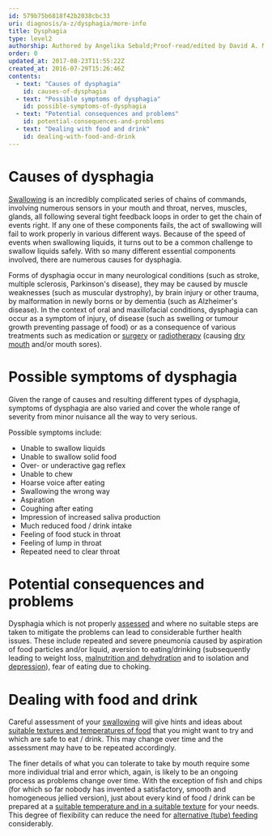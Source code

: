 ```yaml
---
id: 579b75b6818f42b2038cbc33
uri: diagnosis/a-z/dysphagia/more-info
title: Dysphagia
type: level2
authorship: Authored by Angelika Sebald;Proof-read/edited by David A. Mitchell
order: 0
updated_at: 2017-08-23T11:55:22Z
created_at: 2016-07-29T15:26:46Z
contents:
  - text: "Causes of dysphagia"
    id: causes-of-dysphagia
  - text: "Possible symptoms of dysphagia"
    id: possible-symptoms-of-dysphagia
  - text: "Potential consequences and problems"
    id: potential-consequences-and-problems
  - text: "Dealing with food and drink"
    id: dealing-with-food-and-drink
---
```


<h1 id="causes-of-dysphagia">Causes of dysphagia</h1>
<p><a href="/help/oral-food/swallowing-anatomy-physiology">Swallowing</a>    is an incredibly complicated series of chains of commands,
    involving numerous sensors in your mouth and throat, nerves,
    muscles, glands, all following several tight feedback loops
    in order to get the chain of events right. If any one of
    these components fails, the act of swallowing will fail to
    work properly in various different ways. Because of the speed
    of events when swallowing liquids, it turns out to be a common
    challenge to swallow liquids safely. With so many different
    essential components involved, there are numerous causes
    for dysphagia.</p>
<p>Forms of dysphagia occur in many neurological conditions (such
    as stroke, multiple sclerosis, Parkinson's disease),
    they may be caused by muscle weaknesses (such as muscular
    dystrophy), by brain injury or other trauma, by malformation
    in newly borns or by dementia (such as Alzheimer's disease).
    In the context of oral and maxillofacial conditions, dysphagia
    can occur as a symptom of injury, of disease (such as swelling
    or tumour growth preventing passage of food) or as a consequence
    of various treatments such as medication or <a href="/diagnosis/a-z/postoperative-problems">surgery</a>    or <a href="/treatment/radiotherapy">radiotherapy</a> (causing
    <a href="/diagnosis/a-z/xerostomia">dry mouth</a> and/or
    mouth sores).</p>
<h1 id="possible-symptoms-of-dysphagia">Possible symptoms of dysphagia</h1>
<p>Given the range of causes and resulting different types of dysphagia,
    symptoms of dysphagia are also varied and cover the whole
    range of severity from minor nuisance all the way to very
    serious.</p>
<p>Possible symptoms include:</p>
<ul>
    <li>Unable to swallow liquids</li>
    <li>Unable to swallow solid food</li>
    <li>Over- or underactive gag reflex</li>
    <li>Unable to chew</li>
    <li>Hoarse voice after eating</li>
    <li>Swallowing the wrong way</li>
    <li>Aspiration</li>
    <li>Coughing after eating</li>
    <li>Impression of increased saliva production</li>
    <li>Much reduced food / drink intake</li>
    <li>Feeling of food stuck in throat</li>
    <li>Feeling of lump in throat</li>
    <li>Repeated need to clear throat</li>
</ul>
<h1 id="potential-consequences-and-problems">Potential consequences and problems</h1>
<p>Dysphagia which is not properly <a href="/help/salt">assessed</a>    and where no suitable steps are taken to mitigate the problems
    can lead to considerable further health issues. These include
    repeated and severe pneumonia caused by aspiration of food
    particles and/or liquid, aversion to eating/drinking (subsequently
    leading to weight loss, <a href="/help/oral-food">malnutrition and dehydration</a>    and to isolation and <a href="/help/mental-health">depression</a>),
    fear of eating due to choking.</p>
<h1 id="dealing-with-food-and-drink">Dealing with food and drink</h1>
<p>Careful assessment of your <a href="/help/salt">swallowing</a>    will give hints and ideas about <a href="/help/oral-food/ttt">suitable textures and temperatures of food</a>    that you might want to try and which are safe to eat / drink.
    This may change over time and the assessment may have to
    be repeated accordingly.</p>
<p>The finer details of what you can tolerate to take by mouth require
    some more individual trial and error which, again, is likely
    to be an ongoing process as problems change over time. With
    the exception of fish and chips (for which so far nobody
    has invented a satisfactory, smooth and homogeneous jellied
    version), just about every kind of food / drink can be prepared
    at a <a href="/help/oral-food/ttt">suitable temperature and in a suitable texture</a>    for your needs. This degree of flexibility can reduce the
    need for <a href="/help/non-oral-food">alternative (tube) feeding</a>    considerably.</p>
